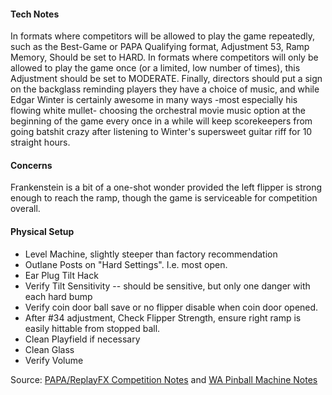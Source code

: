 #### Tech Notes
            
In formats where competitors will be allowed to play the game repeatedly, such as the Best-Game or PAPA Qualifying format, Adjustment 53, Ramp Memory, Should be set to HARD. In formats where competitors will only be allowed to play the game once (or a limited, low number of times), this Adjustment should be set to MODERATE. Finally, directors should put a sign on the backglass reminding players they have a choice of music, and while Edgar Winter is certainly awesome in many ways -most especially his flowing white mullet- choosing the orchestral movie music option at the beginning of the game every once in a while will keep scorekeepers from going batshit crazy after listening to Winter's supersweet guitar riff for 10 straight hours.

#### Concerns
Frankenstein is a bit of a one-shot wonder provided the left flipper is strong enough to reach the ramp, though the game is serviceable for competition overall.

#### Physical Setup
-   Level Machine, slightly steeper than factory recommendation
-   Outlane Posts on "Hard Settings". I.e. most open.
-   Ear Plug Tilt Hack
-   Verify Tilt Sensitivity -- should be sensitive, but only one danger with each hard bump
-   Verify coin door ball save or no flipper disable when coin door opened.
-   After #34 adjustment, Check Flipper Strength, ensure right ramp is easily hittable from stopped ball.
-   Clean Playfield if necessary
-   Clean Glass
-   Verify Volume

Source: [PAPA/ReplayFX Competition Notes](https://replayfoundation.org/papa/learning-center/director-guide/game-notes/#GameNotes) and [WA Pinball Machine Notes](http://wapinball.net/setups/)

